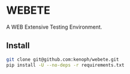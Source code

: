 # WEBETE

A WEB Extensive Testing Environment.

## Install

```bash
git clone git@github.com:kenoph/webete.git
pip install -U --no-deps -r requirements.txt
```

